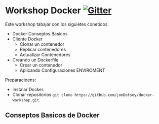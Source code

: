 Workshop Docker [![Gitter](https://badges.gitter.im/Join%20Chat.svg)](https://gitter.im/jonDotsoy/docker-workshop?utm_source=badge&utm_medium=badge&utm_campaign=pr-badge&utm_content=body_badge)
===============

Este workshop tabajar con los siguietes conetidos.

  - Docker Conseptos Basicos
  - Cliente Docker
    - Clonar un contenedor
    - Replicar contenedores
    - Actualizar Contenedores
  - Creando un Dockerfile
    - Crear un contenedor
    - Aplicando Configuraciones ENVIROMENT

Preparacioens:

  - Instalar Docker.
  - Clonar repositorios `git clone https://github.com/jonDotsoy/docker-workshop.git`.

Conseptos Basicos de Docker
---------------------------
